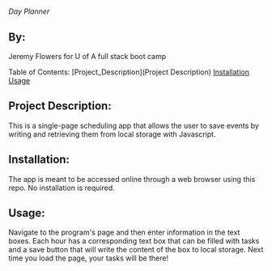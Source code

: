 # 
*Day Planner*
## By: 
Jeremy Flowers for U of A full stack boot camp
        
Table of Contents:
[Project_Description](Project Description)
[Installation](Installation)
[Usage](Usage)
        
        
## Project Description: 
This is a single-page scheduling app that allows the user to save events by writing and retrieving them from local storage with Javascript.
        
## Installation: 
The app is meant to be accessed online through a web browser using this repo. No installation is required.
        
## Usage: 
Navigate to the program's page and then enter information in the text boxes. Each hour has a corresponding text box that can be filled with tasks and a save button that will write the content of the box to local storage. Next time you load the page, your tasks will be there!